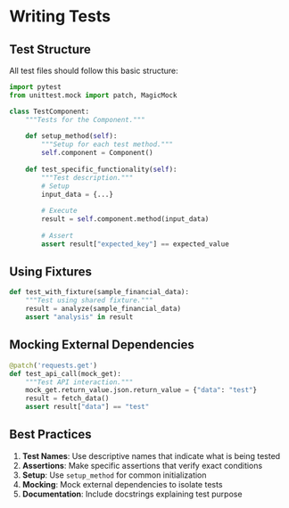 # Writing Tests

## Test Structure

All test files should follow this basic structure:

```python
import pytest
from unittest.mock import patch, MagicMock

class TestComponent:
    """Tests for the Component."""
    
    def setup_method(self):
        """Setup for each test method."""
        self.component = Component()
    
    def test_specific_functionality(self):
        """Test description."""
        # Setup
        input_data = {...}
        
        # Execute
        result = self.component.method(input_data)
        
        # Assert
        assert result["expected_key"] == expected_value
```

## Using Fixtures

```python
def test_with_fixture(sample_financial_data):
    """Test using shared fixture."""
    result = analyze(sample_financial_data)
    assert "analysis" in result
```

## Mocking External Dependencies

```python
@patch('requests.get')
def test_api_call(mock_get):
    """Test API interaction."""
    mock_get.return_value.json.return_value = {"data": "test"}
    result = fetch_data()
    assert result["data"] == "test"
```

## Best Practices

1. **Test Names**: Use descriptive names that indicate what is being tested
2. **Assertions**: Make specific assertions that verify exact conditions
3. **Setup**: Use `setup_method` for common initialization
4. **Mocking**: Mock external dependencies to isolate tests
5. **Documentation**: Include docstrings explaining test purpose
